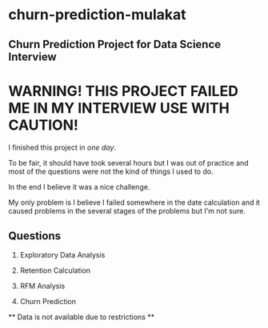 # churn-prediction-mulakat

## Churn Prediction Project for Data Science Interview

# WARNING! THIS PROJECT FAILED ME IN MY INTERVIEW USE WITH CAUTION!

I finished this project in *one day*.

To be fair, it should have took several hours but I was out of practice and
most of the questions were not the kind of things I used to do.

In the end I believe it was a nice challenge.

My only problem is I believe I failed somewhere in the date calculation and
it caused problems in the several stages of the problems but I'm not sure.

## Questions

1. Exploratory Data Analysis

2. Retention Calculation

3. RFM Analysis

4. Churn Prediction

** Data is not available due to restrictions **
